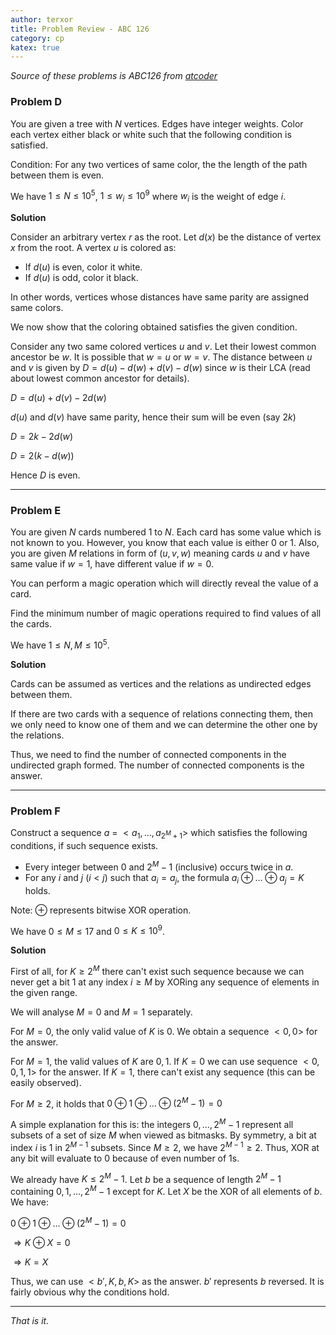 ```yaml
---
author: terxor
title: Problem Review - ABC 126
category: cp
katex: true
---
```


*Source of these problems is ABC126 from [atcoder](http://atcoder.jp)*

### Problem D

You are given a tree with $N$ vertices. Edges have
integer weights. Color each vertex either black or white
such that the following condition is satisfied.

Condition: For any two vertices of same color, the
the length of the path between them is even.

We have $1 \le N \le 10^5$, $1 \le w_i \le 10^9$ 
where $w_i$ is the weight of edge $i$.

**Solution**

Consider an arbitrary vertex $r$ as the root.
Let $d(x)$ be the distance of vertex $x$ from the root.
A vertex $u$ is colored as:
- If $d(u)$ is even, color it white.
- If $d(u)$ is odd, color it black.

In other words, vertices whose distances have
same parity are assigned same colors.

We now show that the coloring obtained satisfies the
given condition.

Consider any two same colored vertices $u$ and $v$.
Let their lowest common ancestor be $w$. It is possible 
that $w = u$ or $w = v$. 
The distance between $u$ and $v$ is given by
$D = d(u) - d(w) + d(v) - d(w)$ since $w$ is their LCA
(read about lowest common ancestor for details).

$D = d(u) + d(v) - 2d(w)$

$d(u)$ and $d(v)$ have same parity, hence their sum
will be even (say $2k$)

$D = 2k - 2d(w)$

$D = 2(k - d(w))$

Hence $D$ is even.

***

### Problem E

You are given $N$ cards numbered $1$ to $N$. Each card has some value
which is not known to you. However, you know that
each value is either $0$ or $1$. Also, you are given
$M$ relations in form of $(u, v, w)$ meaning cards $u$
and $v$ have same value if $w = 1$, have different value
if $w = 0$.

You can perform a magic operation which will directly
reveal the value of a card.

Find the minimum number of magic operations required
to find values of all the cards.

We have $1 \le N, M \le 10^5$.

**Solution**

Cards can be assumed as vertices and the relations
as undirected edges between them.

If there are two cards with a sequence of relations
connecting them, then we only need to know one of them and we can
determine the other one by the relations.

Thus, we need to find the number of connected components
in the undirected graph formed. The number of connected
components is the answer.

***

### Problem F

Construct a sequence $a$ = $<a_1,\ldots,a_{2^M+1}>$ which satisfies
the following conditions, if such sequence exists.
- Every integer between $0$ and $2^M-1$ (inclusive) occurs twice in $a$.
- For any $i$ and $j$ ($i < j$) such that $a_i = a_j$, the formula
$a_i \oplus \ldots \oplus a_j = K$ holds.

Note: $\oplus$ represents bitwise XOR operation.

We have $0 \le M \le 17$ and $0 \le K \le 10^9$.

**Solution**

First of all, for $K \ge 2^M$ there can't exist such sequence because
we can never get a bit $1$ at any index $i \ge M$ by XORing any sequence
of elements in the given range.

We will analyse $M=0$ and $M=1$ separately.

For $M=0$, the only valid value of $K$ is $0$. We obtain a sequence $<0, 0>$
for the answer.

For $M=1$, the valid values of $K$ are $0, 1$. If $K=0$ we can use sequence
$<0,0,1,1>$ for the answer. If $K=1$, there can't exist any sequence (this can
be easily observed).

For $M \ge 2$, it holds that $0 \oplus 1 \oplus \ldots \oplus (2^M-1) = 0$

A simple explanation for this is: the integers $0,\ldots,2^M-1$ represent
all subsets of a set of size $M$ when viewed as bitmasks. By symmetry,
a bit at index $i$ is $1$ in $2^{M-1}$ subsets.
Since $M \ge 2$, we have $2^{M-1} \ge 2$. Thus, XOR at any bit will evaluate
to $0$ because of even number of $1$s.

We already have $K \le 2^M-1$. Let $b$ be a sequence of length $2^M-1$ 
containing $0,1,\ldots,2^M-1$ except for $K$. Let $X$ be the XOR of all 
elements of $b$. We have:

$0 \oplus 1 \oplus \ldots \oplus (2^M-1) = 0$

$\Rightarrow K \oplus X = 0$

$\Rightarrow K = X$

Thus, we can use $<b', K, b, K>$ as the answer. $b'$ represents $b$ reversed.
It is fairly obvious why the conditions hold.

***

*That is it.*